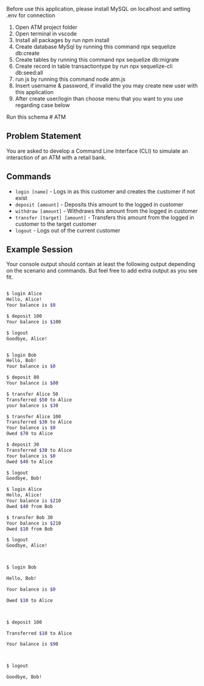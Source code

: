 Before use this application, please install MySQL on localhost and setting .env for connection

1. Open ATM project folder
2. Open terminal in vscode
3. Install all packages by run 
    npm install
4. Create database MySql by running this command
    npx sequelize db:create
5. Create tables by running this command
    npx sequelize db:migrate
6. Create record in table transactiontype by run 
    npx sequelize-cli db:seed:all
7. run js by running this command
    node atm.js
8. Insert username & password, if invalid the you may create new user with this application
9. After create user/login than choose menu that you want to you use regarding case below
    
    

Run this schema  # ATM

## Problem Statement
You are asked to develop a Command Line Interface (CLI) to simulate an interaction of an ATM with a retail bank.

## Commands

* `login [name]` - Logs in as this customer and creates the customer if not exist
* `deposit [amount]` - Deposits this amount to the logged in customer
* `withdraw [amount]` - Withdraws this amount from the logged in customer
* `transfer [target] [amount]` - Transfers this amount from the logged in customer to the target customer
* `logout` - Logs out of the current customer


## Example Session
Your console output should contain at least the following output depending on the scenario and commands. But feel free 
to add extra output as you see fit.

```bash

$ login Alice
Hello, Alice!
Your balance is $0

$ deposit 100
Your balance is $100 

$ logout
Goodbye, Alice!


$ login Bob
Hello, Bob!
Your balance is $0

$ deposit 80
Your balance is $80 

$ transfer Alice 50
Transferred $50 to Alice
your balance is $30 

$ transfer Alice 100
Transferred $30 to Alice
Your balance is $0
Owed $70 to Alice

$ deposit 30 
Transferred $30 to Alice
Your balance is $0
Owed $40 to Alice

$ logout
Goodbye, Bob!

$ login Alice
Hello, Alice!
Your balance is $210
Owed $40 from Bob

$ transfer Bob 30 
Your balance is $210
Owed $10 from Bob

$ logout
Goodbye, Alice!



$ login Bob

Hello, Bob!

Your balance is $0

Owed $10 to Alice



$ deposit 100

Transferred $10 to Alice

Your balance is $90



$ logout

Goodbye, Bob!

```